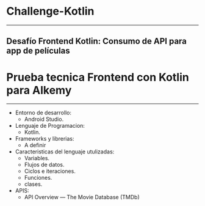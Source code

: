 # Challenge-Kotlin
---
Desafío Frontend Kotlin: Consumo de API para app de películas
---
  # Prueba tecnica Frontend con Kotlin para Alkemy
---
- Entorno de desarrollo:
	+ Android Studio.
- Lenguaje de Programacion:
	+ Kotlin.
- Frameworks y librerias:
	+ A definir
- Caracteristicas del lenguaje utulizadas: 
	+ Variables.
	+ Flujos de datos.
	+ Ciclos e iteraciones.
	+ Funciones.
	+ clases.
- APIS:
	+ API Overview — The Movie Database (TMDb)
